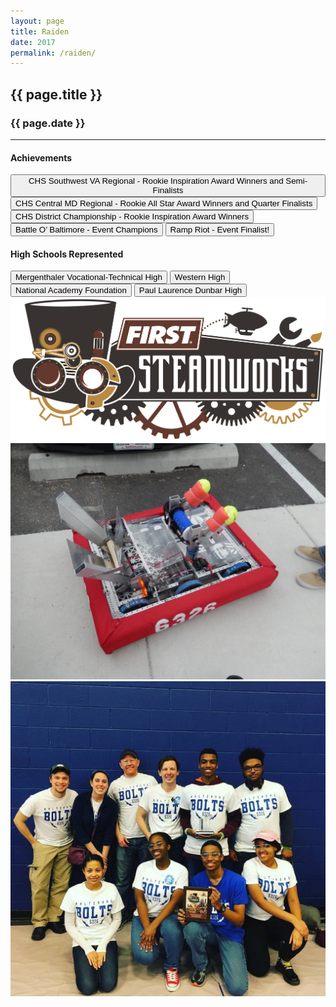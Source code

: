 ```yaml
---
layout: page
title: Raiden
date: 2017
permalink: /raiden/
---
```


<div class="container" markdown="1">
<section class="card bg-light page-card p-4" markdown="1">

<h1 class="mx-auto pb-2">{{ page.title }}</h1>
<h3 class="mx-auto">{{ page.date }}</h3>
<hr>

<h4 class="p-0">Achievements</h4>
<button type="button" class="page-button m-1 btn btn-primary">CHS Southwest VA Regional - Rookie Inspiration Award Winners and Semi-Finalists</button>
<button type="button" class="page-button m-1 btn btn-primary">CHS Central MD Regional - Rookie All Star Award Winners and Quarter Finalists</button>
<button type="button" class="page-button m-1 btn btn-primary">CHS District Championship - Rookie Inspiration Award Winners</button>
<button type="button" class="page-button m-1 btn btn-primary">Battle O’ Baltimore - Event Champions</button>
<button type="button" class="page-button m-1 btn btn-primary">Ramp Riot - Event Finalist!</button>

<h4 class="mt-2 p-0">High Schools Represented</h4>
<button type="button" class="page-outline-button m-1 btn btn-outline-primary">Mergenthaler Vocational-Technical High</button>
<button type="button" class="page-outline-button m-1 btn btn-outline-primary">Western High</button>
<button type="button" class="page-outline-button m-1 btn btn-outline-primary">National Academy Foundation</button>
<button type="button" class="page-outline-button m-1 btn btn-outline-primary">Paul Laurence Dunbar High</button>

<div class="p-0">
<img src="/assets/img/robots/raiden-1.jpg" class="d-flex img-fluid mx-auto my-2 rounded" />
<img src="/assets/img/robots/raiden-2.jpg" class="d-flex img-fluid mx-auto my-2 rounded" />
<img src="/assets/img/robots/raiden-3.jpg" class="d-flex img-fluid mx-auto mt-2 rounded" />
</div>

</section>
</div>